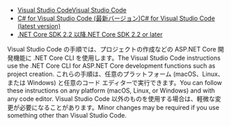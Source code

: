 * [<span data-ttu-id="1e5c1-101">Visual Studio Code</span><span class="sxs-lookup"><span data-stu-id="1e5c1-101">Visual Studio Code</span></span>](https://code.visualstudio.com/download)
* [<span data-ttu-id="1e5c1-102">C# for Visual Studio Code (最新バージョン)</span><span class="sxs-lookup"><span data-stu-id="1e5c1-102">C# for Visual Studio Code (latest version)</span></span>](https://marketplace.visualstudio.com/items?itemName=ms-dotnettools.csharp)
* [<span data-ttu-id="1e5c1-103">.NET Core SDK 2.2 以降</span><span class="sxs-lookup"><span data-stu-id="1e5c1-103">.NET Core SDK 2.2 or later</span></span>](https://www.microsoft.com/net/download/all)

<span data-ttu-id="1e5c1-104">Visual Studio Code の手順では、プロジェクトの作成などの ASP.NET Core 開発機能に .NET Core CLI を使用します。</span><span class="sxs-lookup"><span data-stu-id="1e5c1-104">The Visual Studio Code instructions use the .NET Core CLI for ASP.NET Core development functions such as project creation.</span></span> <span data-ttu-id="1e5c1-105">これらの手順は、任意のプラットフォーム (macOS、Linux、または Windows) と任意のコード エディターで実行できます。</span><span class="sxs-lookup"><span data-stu-id="1e5c1-105">You can follow these instructions on any platform (macOS, Linux, or Windows) and with any code editor.</span></span> <span data-ttu-id="1e5c1-106">Visual Studio Code 以外のものを使用する場合は、軽微な変更が必要になることがあります。</span><span class="sxs-lookup"><span data-stu-id="1e5c1-106">Minor changes may be required if you use something other than Visual Studio Code.</span></span>
